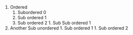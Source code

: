 1. Ordered
      1. Subordered 0
      1. Sub ordered 1
      1. Sub ordered 2
               1. Sub Sub ordered 1
2. Another
Sub unordered
           1. Sub ordered 1
           1. Sub ordered 2